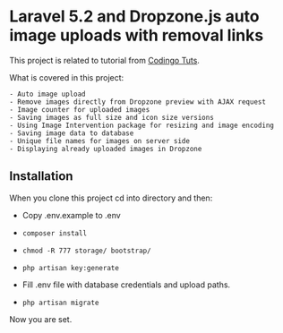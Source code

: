 # Laravel 5.2 and Dropzone.js auto image uploads with removal links

This project is related to tutorial from [Codingo Tuts].

What is covered in this project:

    - Auto image upload
    - Remove images directly from Dropzone preview with AJAX request
    - Image counter for uploaded images
    - Saving images as full size and icon size versions
    - Using Image Intervention package for resizing and image encoding
    - Saving image data to database
    - Unique file names for images on server side
    - Displaying already uploaded images in Dropzone

## Installation

When you clone this project cd into directory and then:

 - Copy .env.example to .env
 - ```shell
   composer install
   ```
 - ```shell
   chmod -R 777 storage/ bootstrap/
   ```
 - ```
   php artisan key:generate
   ```
 - Fill .env file with database credentials and upload paths.
 - ```
   php artisan migrate
   ```
   
Now you are set.
   
   

[Codingo Tuts]:https://tuts.codingo.me/laravel-5-1-and-dropzone-js-auto-image-uploads-with-removal-links/